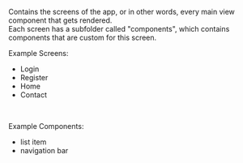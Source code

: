 Contains the screens of the app, or in other words, every main view component that gets rendered. <br>
Each screen has a subfolder called "components", which contains components that are custom for this screen.

Example Screens:
- Login
- Register
- Home
- Contact
<br>

Example Components:
- list item
- navigation bar
